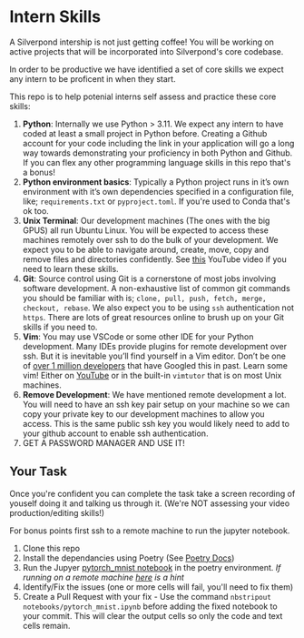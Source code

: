# Intern Skills

A Silverpond intership is not just getting coffee! You will be working
on active projects that will be incorporated into Silverpond's core codebase.

In order to be productive we have identified a set of core skills we
expect any intern to be proficent in when they start.

This repo is to help potenial interns self assess and practice these
core skills:

  1. **Python**: Internally we use Python > 3.11. We expect any intern to have coded at least a small project in Python before. Creating a Github account for your code including the link in your application will go a long way towards demonstrating your proficiency in both Python and Github. If you can flex any other programming language skills in this repo that's a bonus!
  2. **Python environment basics**: Typically a Python project runs in it’s own environment with it’s own dependencies specified in a configuration file, like; `requirements.txt` or `pyproject.toml`. If you're used to Conda that's ok too.
  3. **Unix Terminal**: Our development machines (The ones with the big GPUS) all run Ubuntu Linux. You will be expected to access these machines remotely over ssh to do the bulk of your development. We expect you to be able to navigate around, create, move, copy and remove files and directories confidently. See [this](https://www.youtube.com/watch?v=5jIIOkA0NpI&list=PLKp3X-578hN99d7bj6EU-AnGyAE6Fdc6R&index=2) YouTube video if you need to learn these skills.
  4. **Git**: Source control using Git is a cornerstone of most jobs involving software development. A non-exhaustive list of common git commands you should be familiar with is; `clone, pull, push, fetch, merge, checkout, rebase`. We also expect you to be using `ssh` authentication not `https`. There are lots of great resources online to brush up on your Git skills if you need to.
  5. **Vim**:  You may use VSCode or some other IDE for your Python development. Many IDEs provide plugins for remote development over ssh. But it is inevitable you’ll find yourself in a Vim editor. Don’t be one of [over 1 million developers](https://stackoverflow.blog/2017/05/23/stack-overflow-helping-one-million-developers-exit-vim/) that have Googled this in past. Learn some vim! Either on [YouTube](https://www.youtube.com/watch?v=IiwGbcd8S7I) or in the built-in `vimtutor` that is on most Unix machines.
  6. **Remove Development**: We have mentioned remote development a lot. You will need to have an ssh key pair setup on your machine so we can copy your private key to our development machines to allow you access. This is the same public ssh key you would likely need to add to your github account to enable ssh authentication.
  7. GET A PASSWORD MANAGER AND USE IT!

## Your Task

Once you're confident you can complete the task take a screen recording of youself doing it and talking us through it. (We're NOT assessing your video production/editing skills!)

For bonus points first ssh to a remote machine to run the jupyter notebook.

  1. Clone this repo
  2. Install the dependancies using Poetry (See [Poetry Docs](https://python-poetry.org/basic-usage))
  3. Run the Jupyer [pytorch_mnist notebook](notebooks/pytorch_mnist.ipynb) in the poetry environment. *If running on a remote machine [here](https://benjlindsay.com/posts/running-jupyter-lab-remotely) is a hint*
  4. Identify/Fix the issues (one or more cells will fail, you'll need to fix them)
  5. Create a Pull Request with your fix
    - Use the command `nbstripout notebooks/pytorch_mnist.ipynb` before adding the fixed notebook to your commit. This will clear the output cells so only the code and text cells remain.
